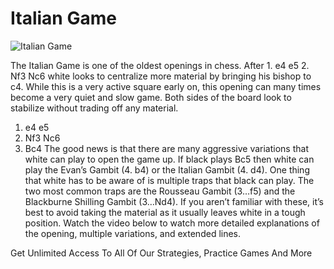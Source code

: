 # Italian Game

![Italian Game](https://www.thechesswebsite.com/wp-content/uploads/2015/08/the-italian-game.jpg)


The Italian Game is one of the oldest openings in chess. After 1. e4 e5 2. Nf3 Nc6 white looks to centralize more material by bringing his bishop to c4. While this is a very active square early on, this opening can many times become a very quiet and slow game. Both sides of the board look to stabilize without trading off any material.
1. e4 e5
2. Nf3 Nc6
3. Bc4
The good news is that there are many aggressive variations that white can play to open the game up. If black plays Bc5 then white can play the Evan’s Gambit (4. b4) or the Italian Gambit (4. d4).
One thing that white has to be aware of is multiple traps that black can play. The two most common traps are the Rousseau Gambit (3…f5) and the Blackburne Shilling Gambit (3…Nd4). If you aren’t familiar with these, it’s best to avoid taking the material as it usually leaves white in a tough position.
Watch the video below to watch more detailed explanations of the opening, multiple variations, and extended lines.




Get Unlimited Access To All Of Our Strategies, Practice Games And More
